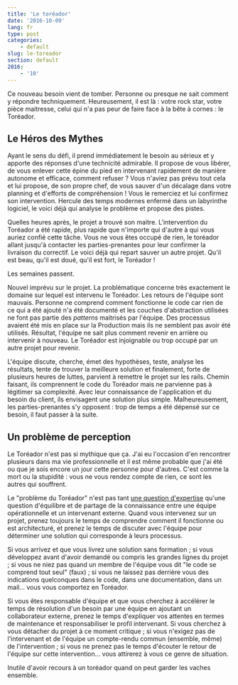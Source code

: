 ```yaml
---
title: 'Le toréador'
date: '2016-10-09'
lang: fr
type: post
categories:
    - default
slug: le-toreador
section: default
2016:
    - '10'
---
```


Ce nouveau besoin vient de tomber. Personne ou presque ne sait comment y répondre techniquement. Heureusement, il est là : votre rock star, votre pièce maitresse, celui qui n'a pas peur de faire face à la bête à cornes : le Toréador.

<!-- more -->

## Le Héros des Mythes

Ayant le sens du défi, il prend immédiatement le besoin au sérieux et y apporte des réponses d'une technicité admirable. Il propose de vous libérer, de vous enlever cette épine du pied en intervenant rapidement de manière autonome et efficace, comment refuser ? Vous n'aviez pas prévu tout cela et lui propose, de son propre chef, de vous sauver d'un décalage dans votre planning et d'efforts de compréhension ! Vous le remerciez et lui confirmez son intervention. Hercule des temps modernes enfermé dans un labyrinthe logiciel, le voici déjà qui analyse le problème et propose des pistes.

Quelles heures après, le projet a trouvé son maitre. L'intervention du Toréador a été rapide, plus rapide que n'importe qui d'autre à qui vous auriez confié cette tâche. Vous ne vous êtes occupé de rien, le toréador allant jusqu'à contacter les parties-prenantes pour leur confirmer la livraison du correctif. Le voici déjà qui repart sauver un autre projet. Qu'il est beau, qu'il est doué, qu'il est fort, le Toréador !

Les semaines passent.

Nouvel imprévu sur le projet. La problématique concerne très exactement le domaine sur lequel est intervenu le Toréador. Les retours de l'équipe sont mauvais. Personne ne comprend comment fonctionne le code car rien de ce qui a été ajouté n'a été documenté et les couches d'abstraction utilisées ne font pas partie des _patterns_ maitrisés par l'équipe. Des processus avaient été mis en place sur la Production mais ils ne semblent pas avoir été utilisés. Résultat, l'équipe ne sait plus comment revenir en arrière ou intervenir à nouveau. Le Toréador est injoignable ou trop occupé par un autre projet pour revenir.

L'équipe discute, cherche, émet des hypothèses, teste, analyse les résultats, tente de trouver la meilleure solution et finalement, forte de plusieurs heures de luttes, parvient à remettre le projet sur les rails. Chemin faisant, ils comprennent le code du Toréador mais ne parvienne pas à légitimer sa complexité. Avec leur connaissance de l'application et du besoin du client, ils envisagent une solution plus simple. Malheureusement, les parties-prenantes s'y opposent : trop de temps a été dépensé sur ce besoin, il faut passer à la suite.

## Un problème de perception

Le Toréador n'est pas si mythique que ça. J'ai eu l'occasion d'en rencontrer plusieurs dans ma vie professionnelle et il est même probable que j'ai été ou que je sois encore un jour cette personne pour d'autres. C'est comme la mort ou la stupidité : vous ne vous rendez compte de rien, ce sont les autres qui souffrent.

Le "problème du Toréador" n'est pas tant [une question d'expertise](/2015/09/expert-ou-pas/) qu'une question d'équilibre et de partage de la connaissance entre une équipe opérationnelle et un intervenant externe. Quand vous intervenez sur un projet, prenez toujours le temps de comprendre comment il fonctionne ou est architecturé, et prenez le temps de discuter avec l'équipe pour déterminer une solution qui corresponde à leurs processus.

Si vous arrivez et que vous livrez une solution sans formation ; si vous développez avant d'avoir demandé ou compris les grandes lignes du projet ; si vous ne niez pas quand un membre de l'équipe vous dit "le code se comprend tout seul" (faux) ; si vous ne laissez pas derrière vous des indications quelconques dans le code, dans une documentation, dans un mail… vous vous comportez en Toréador.

Si vous êtes responsable d'équipe et que vous cherchez à accélérer le temps de résolution d'un besoin par une équipe en ajoutant un collaborateur externe, prenez le temps d'expliquer vos attentes en termes de maintenance et responsabiliser le profil intervenant. Si vous cherchez à vous détacher du projet à ce moment critique ; si vous n'exigez pas de l'intervenant et de l'équipe un compte-rendu commun (ensemble, même) de l'intervention ; si vous ne prenez pas le temps d'écouter le retour de l'équipe sur cette intervention… vous attirerez à vous ce genre de situation.

Inutile d'avoir recours à un toréador quand on peut garder les vaches ensemble.
